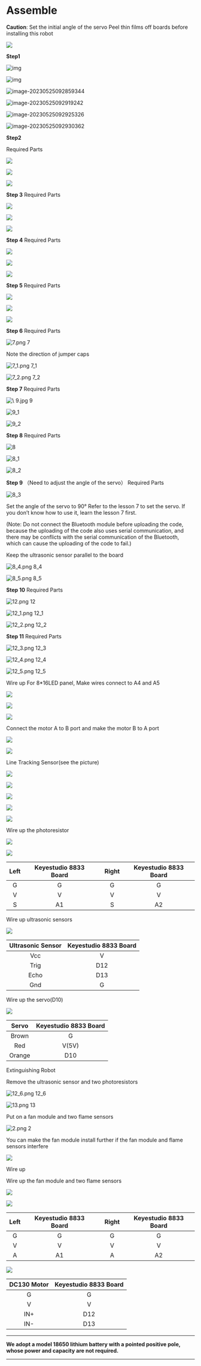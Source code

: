# Assemble

 **Caution**: Set the initial angle of the servo Peel thin films off boards before installing this robot 

![](arduino/media/4ea30cc75eb77e63441dccef9f0ca3cb.png)

 **Step1**

![img](arduino/media/wps115.jpg)

![img](arduino/media/wps116.jpg)

![image-20230525092859344](arduino/media/image-20230525092859344.png)

![image-20230525092919242](arduino/media/image-20230525092919242.png)

![image-20230525092925326](arduino/media/image-20230525092925326.png)

![image-20230525092930362](arduino/media/image-20230525092930362.png)

 **Step2**

Required Parts

![ ](arduino/media/6dfc645075993b1a10e45e888b7fc670.png)

![ ](arduino/media/e5322cac246d5324e721489fc805d71f.png)

![ ](arduino/media/bddc904d904489540d4bb2a2fa29d236.png)

 **Step 3**
Required Parts

![ ](arduino/media/1cfa4e5862c2e69e4891b2f7f345938b.png)

![ ](arduino/media/66a58753fc1fa0a64d9c5dec681cb97c.png)

![ ](arduino/media/9a0eb86718e6dd64699af4dab44d5682.png)

 **Step 4**
Required Parts

![ ](arduino/media/8b60ab25e9f6fba784716a315001db91.png)

![ ](arduino/media/a73038cc068a0e0d5495115212fffa66.png)

![ ](arduino/media/115177d49c40c68d979fc21653d70834.png)

 **Step 5**
Required Parts

![ ](arduino/media/7d5047e2ff8803cee7125196533fc4a6.png)

![ ](arduino/media/9479cecb0f142fa3b0e496fae2bfc683.png)

![ ](arduino/media/5b8572e5104d7e72195e76feb929aba6.png)

 **Step 6**
Required Parts

![ 7.png 7](arduino/media/76e5f6b6248c29a8ac0fba75eb2e706a.png)

Note the direction of jumper caps

![ 7_1.png 7_1](arduino/media/e39a2efd338f70fd1869264fe291450b.png)

![ 7_2.png 7_2](arduino/media/4ae6b2601c721b1ebbd039c5567ef78b.png)

 **Step 7**
Required Parts

![\\ 9.jpg 9](arduino/media/6a0447be5d1c8c410c35d7be569d8770.jpeg)

![ 9_1](arduino/media/08c05216fcf38671b207b1769bf4923f.jpeg)

![ 9_2](arduino/media/a285db6d2b9ad77594d3e9a05fbc3c3e.jpeg)

 **Step 8**
Required Parts

![ 8](arduino/media/d3d3d166e9678d298c33b3176de07d6a.jpeg)

![ 8_1](arduino/media/286547498c44567def602fe7fcdff8bc.jpeg)

![ 8_2](arduino/media/1b572444d27283340f630226bfdef9db.jpeg)

 **Step 9**
（Need to adjust the angle of the servo）
Required Parts

![ 8_3](arduino/media/0f4b98efe20dee69b96eeade2599c839.jpeg)

Set the angle of the servo to 90°
Refer to the lesson 7 to set the servo. If you don’t know how to use it, learn the lesson 7 first.

(Note: Do not connect the Bluetooth module before uploading the code, because the uploading of the code also uses serial communication, and there may be conflicts with the serial communication of the Bluetooth, which can cause the uploading of the code to fail.)

Keep the ultrasonic sensor parallel to the board

![ 8_4.png 8_4](arduino/media/24d9629c520bda267abd2bb3274f8234.png)

![ 8_5.png 8_5](arduino/media/c408c7aa269fee1e0988ad69e4d99215.png)

 **Step 10**
Required Parts

![ 12.png 12](arduino/media/b8fd0392e5ddb44a066fc64df1ed64e3.png)

![ 12_1.png 12_1](arduino/media/ed84f27b216cc41f8d5365c01b0eac99.png)

![ 12_2.png 12_2](arduino/media/c5d8fcefa0d47aa0baf1233920694a11.png)

 **Step 11**
Required Parts

![ 12_3.png 12_3](arduino/media/871cc650bbf0fa90bd66c94fbb7c7e14.png)

![ 12_4.png 12_4](arduino/media/2b4e9fc8e12cc62291bcea7703dbcbc2.png)

![ 12_5.png 12_5](arduino/media/11bba4f642c4e0d7356a646ac3c17fc0.png)

Wire up
For 8\*16LED panel, Make wires connect to A4 and A5

![ ](arduino/media/f3262a7f63769b2a69665dbf99476394.jpeg)

![ ](arduino/media/6a61630c713284ffcd12a046224793df.png)

![ ](arduino/media/image-20230907160223855.png)

Connect the motor A to B port and make the motor B to A port

![ ](arduino/media/5c5ca1f43b3fe0758ed9c2b95700ab22.png)

![ ](arduino/media/47dabc315fe9e19c5d3d5f42b7e36959.png)

Line Tracking Sensor(see the picture)

![ ](arduino/media/01d98654282c339efe6a422f96380989.jpeg)

![ ](arduino/media/07144428.jpg)

![ ](arduino/media/6d44df09cf294c175fe45a067da373ec.jpeg)

![ ](arduino/media/7b20e184afc842346615a8ca91167a57.png)

![ ](arduino/media/8abdfcbc1328f818978bce68b47ee83c.png)

Wire up the photoresistor

![ ](arduino/media/e0d6dbb2e9a054991bbd53284790d2dd.png)

![ ](arduino/media/3c4715f8bd327477824d5f9ac872503d.png)

| Left | Keyestudio 8833 Board |      | Right | Keyestudio 8833  Board |
| :--: | :-------------------: | ---- | :---: | :--------------------: |
|  G   |           G           |      |   G   |           G            |
|  V   |           V           |      |   V   |           V            |
|  S   |          A1           |      |   S   |           A2           |

Wire up ultrasonic sensors

![ ](arduino/media/ea9bdc12ab2c158fbf9205e5125cbafa.png)

| Ultrasonic Sensor | Keyestudio 8833 Board |
| :---------------: | :-------------------: |
|        Vcc        |           V           |
|       Trig        |          D12          |
|       Echo        |          D13          |
|        Gnd        |           G           |

Wire up the servo(D10)

![ ](arduino/media/a435408b48071d6f1977c19d105e3836.png)

| Servo  | Keyestudio 8833 Board |
| :----: | :-------------------: |
| Brown  |           G           |
|  Red   |         V(5V)         |
| Orange |          D10          |

 Extinguishing Robot

Remove the ultrasonic sensor and two photoresistors

![ 12_6.png 12_6](arduino/media/d575fad4068d67daffaf3958996a185b.png)

![ 13.png 13](arduino/media/3a350ba2fda9f37c8f0870f16c981f7b.png)

Put on a fan module and two flame sensors

![ 2.png 2](arduino/media/f1a3dbebcb34d4a390e4b2412d34e03e.png)

You can make the fan module install further if the fan module and flame sensors interfere

![ ](arduino/media/8ec448f8b626fd9f8f0a6941b927c0af.png)

Wire up

Wire up the fan module and two flame sensors

![ ](arduino/media/e224ea3ffed9b63eda92e9fbd2fc0ed2.png)

![ ](arduino/media/5aaf61e5d36e7bc01753e544bebeca46.png)

| Left | Keyestudio 8833 Board |      | Right | Keyestudio 8833 Board |
| :--: | :-------------------: | ---- | :---: | :-------------------: |
|  G   |           G           |      |   G   |           G           |
|  V   |           V           |      |   V   |           V           |
|  A   |          A1           |      |   A   |          A2           |

![ ](arduino/media/c646fb9322c3f4315b246a36ee1df17c.png)

| DC130 Motor | Keyestudio 8833 Board |
| :---------: | :-------------------: |
|      G      |           G           |
|      V      |           V           |
|     IN+     |          D12          |
|     IN-     |          D13          |

------



 **We adopt a model 18650 lithium battery with a pointed positive pole, whose power and capacity are not required.**

------

